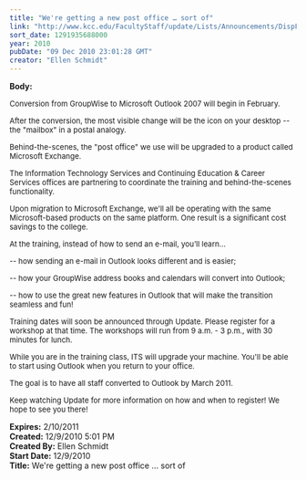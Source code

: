 ```yaml
---
title: "We're getting a new post office … sort of"
link: "http://www.kcc.edu/FacultyStaff/update/Lists/Announcements/DispForm.aspx?ID=36"
sort_date: 1291935688000
year: 2010
pubDate: "09 Dec 2010 23:01:28 GMT"
creator: "Ellen Schmidt"
---
```


<div><b>Body:</b> <div class=ExternalClass3BC596188B1A4BADA0C8D1B32467C847>
<div>
<p dir=ltr><font size=2>Conversion from GroupWise to Microsoft Outlook 2007 will begin in February.</font></p>
<p dir=ltr><font size=2>After the conversion, the most visible change will be the icon on your desktop -- the &quot;mailbox&quot; in a postal analogy.</font></p>
<p dir=ltr><font size=2>Behind-the-scenes, the &quot;post office&quot; we use will be upgraded to a product called Microsoft Exchange.</font></p>
<p dir=ltr><font size=2>The Information Technology Services and Continuing Education &amp; Career Services offices are partnering to coordinate the training and behind-the-scenes functionality.</font></p>
<p dir=ltr><font size=2>Upon migration to Microsoft Exchange, we'll all be operating with the same Microsoft-based products on the same platform. One result is a significant cost savings to the college.</font></p>
<p dir=ltr><font size=2>At the training, instead of how to send an e-mail, you’ll learn… </font></p>
<p dir=ltr><font size=2>-- how sending an e-mail in Outlook looks different and is easier; </font></p>
<p dir=ltr><font size=2>-- how your GroupWise address books and calendars will convert into Outlook; </font></p>
<p dir=ltr><font size=2>-- how to use the great new features in Outlook that will make the transition seamless and fun!</font></p>
<p dir=ltr><font size=2>Training dates will soon be announced through Update. Please register for a workshop at that time. The workshops will run from 9 a.m. - 3 p.m., with 30 minutes for lunch. </font></p>
<p dir=ltr><font size=2>While you are in the training class, ITS will upgrade your machine. You'll be able to start using Outlook when you return to your office.</font></p>
<p dir=ltr><font size=2>The goal is to have all staff converted to Outlook by March 2011.</font></p>
<p dir=ltr><font size=2>Keep watching Update for more information on how and when to register! We hope to see you there!</font></p></div></div></div>
<div><b>Expires:</b> 2/10/2011</div>
<div><b>Created:</b> 12/9/2010 5:01 PM</div>
<div><b>Created By:</b> Ellen Schmidt</div>
<div><b>Start Date:</b> 12/9/2010</div>
<div><b>Title:</b> We&#39;re getting a new post office … sort of</div>
